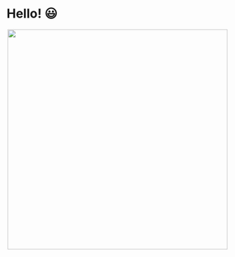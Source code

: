 # Hello! :smiley:

<p align="center">
  <img width="500" src="https://github-readme-stats-zeta-ashy.vercel.app?username=LoganLaFollette&show_icons=true&theme=dark&count_private=true" alt="">
</p>

